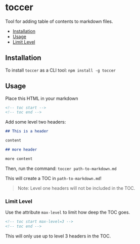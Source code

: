 # toccer

Tool for adding table of contents to markdown files.

<!-- toc start -->

* [Installation](#installation)
* [Usage](#usage)
* [Limit Level](#limit-level)
<!-- toc end -->


<a class="toccer-anchor" name="installation"></a>
## Installation

To install `toccer` as a CLI tool: `npm install -g toccer`


<a class="toccer-anchor" name="usage"></a>
## Usage

Place this HTML in your markdown

```html
<!-- toc start -->
<!-- toc end -->
```

Add some level two headers:

```markdown
## This is a header

content

## more header

more content
```

Then, run the command: `toccer path-to-markdown.md`

This will create a TOC in `path-to-markdown.md`!

> Note: Level one headers will not be included in the TOC.


<a class="toccer-anchor" name="limit-level"></a>
### Limit Level

Use the attribute `max-level` to limit how deep the TOC goes.

```html
<!-- toc start max-level=3 -->
<!-- toc end -->
```

This will only use up to level 3 headers in the TOC. 

